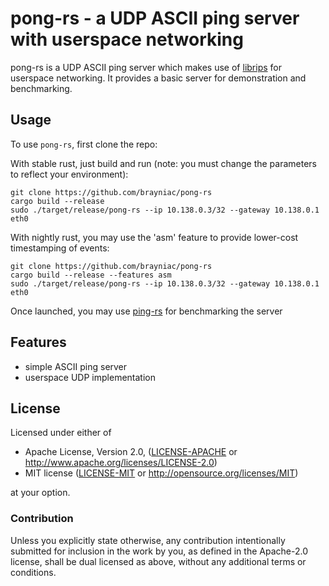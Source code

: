 # pong-rs - a UDP ASCII ping server with userspace networking

pong-rs is a UDP ASCII ping server which makes use of [librips](httos://github.com/faern/librips) for userspace networking. It provides a basic server for demonstration and benchmarking.

## Usage

To use `pong-rs`, first clone the repo:

With stable rust, just build and run (note: you must change the parameters to reflect your environment):
```shell
git clone https://github.com/brayniac/pong-rs
cargo build --release
sudo ./target/release/pong-rs --ip 10.138.0.3/32 --gateway 10.138.0.1 eth0
```

With nightly rust, you may use the 'asm' feature to provide lower-cost timestamping of events:
```shell
git clone https://github.com/brayniac/pong-rs
cargo build --release --features asm
sudo ./target/release/pong-rs --ip 10.138.0.3/32 --gateway 10.138.0.1 eth0
```

Once launched, you may use [ping-rs](https://github.com/brayniac/ping-rs) for benchmarking the server

## Features

* simple ASCII ping server
* userspace UDP implementation

## License

Licensed under either of

 * Apache License, Version 2.0, ([LICENSE-APACHE](LICENSE-APACHE) or http://www.apache.org/licenses/LICENSE-2.0)
 * MIT license ([LICENSE-MIT](LICENSE-MIT) or http://opensource.org/licenses/MIT)

at your option.

### Contribution

Unless you explicitly state otherwise, any contribution intentionally
submitted for inclusion in the work by you, as defined in the Apache-2.0
license, shall be dual licensed as above, without any additional terms or
conditions.
